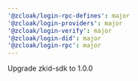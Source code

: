 ```yaml
---
'@zcloak/login-rpc-defines': major
'@zcloak/login-providers': major
'@zcloak/login-verify': major
'@zcloak/login-did': major
'@zcloak/login-rpc': major
---
```


Upgrade zkid-sdk to 1.0.0
